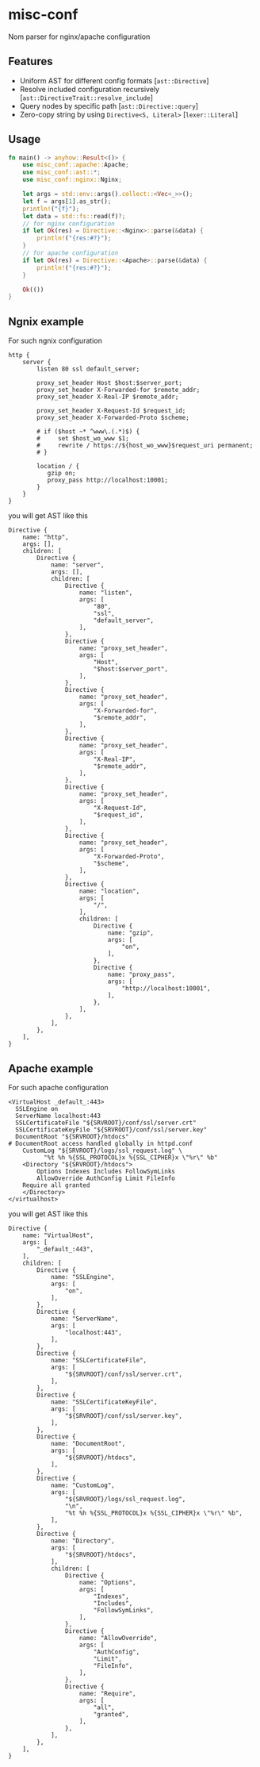 
# misc-conf

Nom parser for nginx/apache configuration

## Features

- Uniform AST for different config formats [`ast::Directive`]
- Resolve included configuration recursively [`ast::DirectiveTrait::resolve_include`]
- Query nodes by specific path [`ast::Directive::query`]
- Zero-copy string by using `Directive<S, Literal>` [`lexer::Literal`]

## Usage

```rust
fn main() -> anyhow::Result<()> {
    use misc_conf::apache::Apache;
    use misc_conf::ast::*;
    use misc_conf::nginx::Nginx;

    let args = std::env::args().collect::<Vec<_>>();
    let f = args[1].as_str();
    println!("{f}");
    let data = std::fs::read(f)?;
    // for nginx configuration
    if let Ok(res) = Directive::<Nginx>::parse(&data) {
        println!("{res:#?}");
    }
    // for apache configuration
    if let Ok(res) = Directive::<Apache>::parse(&data) {
        println!("{res:#?}");
    }

    Ok(())
}
```

## Ngnix example

For such ngnix configuration

    http {
        server {
            listen 80 ssl default_server;

            proxy_set_header Host $host:$server_port;
            proxy_set_header X-Forwarded-for $remote_addr;
            proxy_set_header X-Real-IP $remote_addr;

            proxy_set_header X-Request-Id $request_id;
            proxy_set_header X-Forwarded-Proto $scheme;

            # if ($host ~* ^www\.(.*)$) {
            #     set $host_wo_www $1;
            #     rewrite / https://${host_wo_www}$request_uri permanent;
            # }

            location / {
               gzip on;
               proxy_pass http://localhost:10001;
            }
        }
    }

you will get AST like this

    Directive {
        name: "http",
        args: [],
        children: [
            Directive {
                name: "server",
                args: [],
                children: [
                    Directive {
                        name: "listen",
                        args: [
                            "80",
                            "ssl",
                            "default_server",
                        ],
                    },
                    Directive {
                        name: "proxy_set_header",
                        args: [
                            "Host",
                            "$host:$server_port",
                        ],
                    },
                    Directive {
                        name: "proxy_set_header",
                        args: [
                            "X-Forwarded-for",
                            "$remote_addr",
                        ],
                    },
                    Directive {
                        name: "proxy_set_header",
                        args: [
                            "X-Real-IP",
                            "$remote_addr",
                        ],
                    },
                    Directive {
                        name: "proxy_set_header",
                        args: [
                            "X-Request-Id",
                            "$request_id",
                        ],
                    },
                    Directive {
                        name: "proxy_set_header",
                        args: [
                            "X-Forwarded-Proto",
                            "$scheme",
                        ],
                    },
                    Directive {
                        name: "location",
                        args: [
                            "/",
                        ],
                        children: [
                            Directive {
                                name: "gzip",
                                args: [
                                    "on",
                                ],
                            },
                            Directive {
                                name: "proxy_pass",
                                args: [
                                    "http://localhost:10001",
                                ],
                            },
                        ],
                    },
                ],
            },
        ],
    }

## Apache example

For such apache configuration

    <VirtualHost _default_:443>
      SSLEngine on
      ServerName localhost:443
      SSLCertificateFile "${SRVROOT}/conf/ssl/server.crt"
      SSLCertificateKeyFile "${SRVROOT}/conf/ssl/server.key"
      DocumentRoot "${SRVROOT}/htdocs"
    # DocumentRoot access handled globally in httpd.conf
        CustomLog "${SRVROOT}/logs/ssl_request.log" \
              "%t %h %{SSL_PROTOCOL}x %{SSL_CIPHER}x \"%r\" %b"
        <Directory "${SRVROOT}/htdocs">
            Options Indexes Includes FollowSymLinks
            AllowOverride AuthConfig Limit FileInfo
        Require all granted
        </Directory>
    </virtualhost>

you will get AST like this

    Directive {
        name: "VirtualHost",
        args: [
            "_default_:443",
        ],
        children: [
            Directive {
                name: "SSLEngine",
                args: [
                    "on",
                ],
            },
            Directive {
                name: "ServerName",
                args: [
                    "localhost:443",
                ],
            },
            Directive {
                name: "SSLCertificateFile",
                args: [
                    "${SRVROOT}/conf/ssl/server.crt",
                ],
            },
            Directive {
                name: "SSLCertificateKeyFile",
                args: [
                    "${SRVROOT}/conf/ssl/server.key",
                ],
            },
            Directive {
                name: "DocumentRoot",
                args: [
                    "${SRVROOT}/htdocs",
                ],
            },
            Directive {
                name: "CustomLog",
                args: [
                    "${SRVROOT}/logs/ssl_request.log",
                    "\n",
                    "%t %h %{SSL_PROTOCOL}x %{SSL_CIPHER}x \"%r\" %b",
                ],
            },
            Directive {
                name: "Directory",
                args: [
                    "${SRVROOT}/htdocs",
                ],
                children: [
                    Directive {
                        name: "Options",
                        args: [
                            "Indexes",
                            "Includes",
                            "FollowSymLinks",
                        ],
                    },
                    Directive {
                        name: "AllowOverride",
                        args: [
                            "AuthConfig",
                            "Limit",
                            "FileInfo",
                        ],
                    },
                    Directive {
                        name: "Require",
                        args: [
                            "all",
                            "granted",
                        ],
                    },
                ],
            },
        ],
    }
